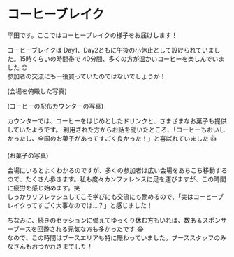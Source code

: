 # コーヒーブレイク

平田です。ここではコーヒーブレイクの様子をお届けします！

コーヒーブレイクは Day1、Day2ともに午後の小休止として設けられていました。15時くらいの時間帯で 40分間、多くの方が温かいコーヒーを楽しんでいました 😊  
参加者の交流にも一役買っていたのではないでしょうか！

(会場を俯瞰した写真)

(コーヒーの配布カウンターの写真)

カウンターでは、コーヒーをはじめとしたドリンクと、さまざまなお菓子も提供していたようです。
利用された方からお話を聞いたところ、「コーヒーもおいしかったし、全国のお菓子があってすごく良かった！」と喜ばれていました 👍  

(お菓子の写真)

会場にいるとよくわかるのですが、多くの参加者は広い会場をあちこち移動するので、たくさん歩きます。私も度々カンファレンスに足を運びますが、この時間に疲労を感じ始めます。笑  
しっかりリフレッシュしてこそ学びにも交流にも励めるので、「実はコーヒーブレイクってすごく大事なのでは…？」と感じました！

ちなみに、続きのセッションに備えてゆっくり休む方もいれば、数あるスポンサーブースを回遊される元気な方も多かったです 😂  
なので、この時間はブースエリアも特に賑わっていました。ブーススタッフのみなさんもおつかれさまでした！
